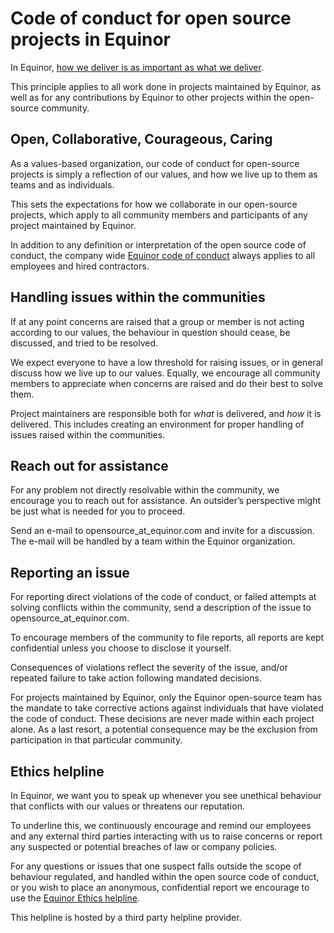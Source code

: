 # Code of conduct for open source projects in Equinor

In Equinor, [how we deliver is as important as what we deliver](https://www.equinor.com/en/careers/our-culture.html).

This principle applies to all work done in projects maintained by Equinor, as well as for any contributions by Equinor to other projects within the open-source community.

## Open, Collaborative, Courageous, Caring

As a values-based organization, our code of conduct for open-source projects is simply a reflection of our values, and how we live up to them as teams and as individuals.

This sets the expectations for how we collaborate in our open-source projects, which apply to all community members and participants of any project maintained by Equinor.

In addition to any definition or interpretation of the open source code of conduct, the company wide [Equinor code of conduct](https://www.equinor.com/content/dam/statoil/documents/ethics/equinor-code-of-conduct.pdf) always applies to all employees and hired contractors.

## Handling issues within the communities

If at any point concerns are raised that a group or member is not acting according to our values, the behaviour in question should cease, be discussed, and tried to be resolved.

We expect everyone to have a low threshold for raising issues, or in general discuss how we live up to our values.
Equally, we encourage all community members to appreciate when concerns are raised and do their best to solve them.

Project maintainers are responsible both for *what* is delivered, and *how* it is delivered.
This includes creating an environment for proper handling of issues raised within the communities.

## Reach out for assistance

For any problem not directly resolvable within the community, we encourage you to reach out for assistance.
An outsider’s perspective might be just what is needed for you to proceed.

Send an e-mail to opensource_at_equinor.com and invite for a discussion.
The e-mail will be handled by a team within the Equinor organization.

## Reporting an issue

For reporting direct violations of the code of conduct, or failed attempts at solving conflicts within the community, send a description of the issue to opensource_at_equinor.com.

To encourage members of the community to file reports, all reports are kept confidential unless you choose to disclose it yourself.

Consequences of violations reflect the severity of the issue, and/or repeated failure to take action following mandated decisions.

For projects maintained by Equinor, only the Equinor open-source team has the mandate to take corrective actions against individuals that have violated the code of conduct.
These decisions are never made within each project alone.
As a last resort, a potential consequence may be the exclusion from participation in that particular community.

## Ethics helpline

In Equinor, we want you to speak up whenever you see unethical behaviour that conflicts with our values or threatens our reputation.

To underline this, we continuously encourage and remind our employees and any external third parties interacting with us to raise concerns or report any suspected or potential breaches of law or company policies.

For any questions or issues that one suspect falls outside the scope of behaviour regulated, and handled within the open source code of conduct, or you wish to place an anonymous, confidential report we encourage to use the [Equinor Ethics helpline](https://secure.ethicspoint.eu/domain/media/en/gui/102166/index.html).

This helpline is hosted by a third party helpline provider.
